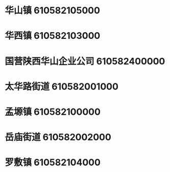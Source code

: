 # 华山镇 610582105000
# 华西镇 610582103000
# 国营陕西华山企业公司 610582400000
# 太华路街道 610582001000
# 孟塬镇 610582100000
# 岳庙街道 610582002000
# 罗敷镇 610582104000
